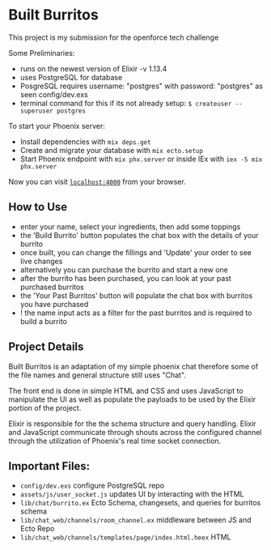 # Built Burritos

This project is my submission for the openforce tech challenge

Some Preliminaries:

  * runs on the newest version of Elixir -v 1.13.4
  * uses PostgreSQL for database
  * PosgreSQL requires username: "postgres" with password: "postgres" as seen config/dev.exs
  * terminal command for this if its not already setup: `$ createuser --superuser postgres`

To start your Phoenix server:

  * Install dependencies with `mix deps.get`
  * Create and migrate your database with `mix ecto.setup`
  * Start Phoenix endpoint with `mix phx.server` or inside IEx with `iex -S mix phx.server`

Now you can visit [`localhost:4000`](http://localhost:4000) from your browser.

## How to Use

  * enter your name, select your ingredients, then add some toppings
  * the 'Build Burrito' button populates the chat box with the details of your burrito
  * once built, you can change the fillings and 'Update' your order to see live changes
  * alternatively you can purchase the burrito and start a new one
  * after the burrito has been purchased, you can look at your past purchased burritos
  * the 'Your Past Burritos' button will populate the chat box with burritos you have purchased
  * ! the name input acts as a filter for the past burritos and is required to build a burrito

## Project Details

Built Burritos is an adaptation of my simple phoenix chat therefore some of the file names and general structure still uses "Chat".

The front end is done in simple HTML and CSS and uses JavaScript to manipulate the UI as well as populate the payloads to be used by the Elixir portion of the project.

Elixir is responsible for the the schema structure and query handling. Elixir and JavaScript communicate through shouts across the configured channel through the utilization of Phoenix's real time socket connection.

## Important Files:

  * `config/dev.exs` configure PostgreSQL repo
  * `assets/js/user_socket.js` updates UI by interacting with the HTML
  * `lib/chat/burrito.ex` Ecto Schema, changesets, and queries for burritos schema
  * `lib/chat_web/channels/room_channel.ex` middleware between JS and Ecto Repo
  * `lib/chat_web/channels/templates/page/index.html.heex` HTML
